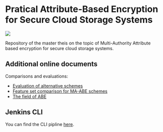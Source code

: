 # Pratical Attribute-Based Encryption for Secure Cloud Storage Systems

<a href='https://jenkins.undo.life/job/Pratical%20MA-ABE%20for%20Secure%20Cloud%20Storage%20Systems/job/master/'><img src='https://jenkins.undo.life/buildStatus/icon?job=Pratical MA-ABE for Secure Cloud Storage Systems/master'></a>

Repository of the master theis on the topic of Multi-Authority Attribute based encryption for secure cloud storage systems.


## Additional online documents

Comparisons and evaluations:

* [Evaluation of alternative schemes](https://docs.google.com/spreadsheets/d/1yXcAXnEf4LTVhQ59g-13MwtjZdtjdigcoiNikvrW4eo/edit?usp=sharing)
* [Feature set comparison for MA-ABE schemes](https://docs.google.com/document/d/1Ht7o7xlLeP3xpQFjUIVbZM_YvTp8noECvkUJ1bZX5zM/edit?usp=sharing)
* [The field of ABE](https://nexboard.nexenio.com/app/client/pub/10923/347n9553-i512-7es3-q3e8-9950bo621106)

## Jenkins CLI

You can find the CLI pipline [here](https://jenkins.undo.life/job/Pratical%20MA-ABE%20for%20Secure%20Cloud%20Storage%20Systems/).

